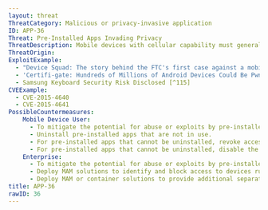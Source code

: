 ```yaml
---
layout: threat
ThreatCategory: Malicious or privacy-invasive application
ID: APP-36
Threat: Pre-Installed Apps Invading Privacy
ThreatDescription: Mobile devices with cellular capability must generally be registered with a cellular carrier, and many devices are sold pre-configured to operate with a given carrier so users can have a fully functional device by the end of the initial purchase and activation at a retailer. As part of the configuration, the device may come with carrier-specific apps pre-installed, which may not be removable by the user. Because these apps come pre-installed, they may also may be granted implicit permission to access device resources without explicit knowledge or consent of the device owner. Privacy violations by such pre-installed apps may be more difficult to mitigate than by user-installed apps, which can be uninstalled at any time.
ThreatOrigin:
ExploitExample:
  - "Device Squad: The story behind the FTC's first case against a mobile device maker [^113]"
  - 'Certifi-gate: Hundreds of Millions of Android Devices Could Be Pwned [^114]'
  - Samsung Keyboard Security Risk Disclosed [^115]
CVEExample:
  - CVE-2015-4640
  - CVE-2015-4641
PossibleCountermeasures:
    Mobile Device User:
      - To mitigate the potential for abuse or exploits by pre-installed apps, ensure that devices have the latest security updates installed.
      - Uninstall pre-installed apps that are not in use.
      - For pre-installed apps that cannot be uninstalled, revoke access to device sensors and OS-provided services.
      - For pre-installed apps that cannot be uninstalled, disable the app so that it cannot be launched.
    Enterprise:
      - To mitigate the potential for abuse or exploits by pre-installed apps, ensure that devices have the latest security updates installed.
      - Deploy MAM solutions to identify and block access to devices running high-risk pre-installed apps.
      - Deploy MAM or container solutions to provide additional separation between trusted and untrusted pre-installed apps to mitigate the potential for pre-installed apps to violate the privacy of user actions performed within trusted apps.
title: APP-36
rawID: 36
---
```

